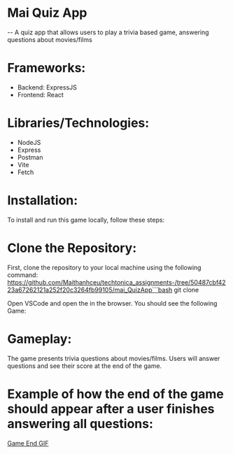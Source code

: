 # Mai Quiz App 
-- A quiz app that allows users to play a trivia based game, answering questions about movies/films

# Frameworks: 
- Backend: ExpressJS
- Frontend: React 


# Libraries/Technologies: 
- NodeJS
- Express
- Postman
- Vite
- Fetch

# Installation: 
To install and run this game locally, follow these steps:

# Clone the Repository: 
First, clone the repository to your local machine using the following command: https://github.com/Maithanhceu/techtonica_assignments-/tree/50487cbf4223a67262121a252f20c3264fb99105/mai_QuizApp```bash git clone

Open VSCode and open the  in the browser. You should see the following Game: 


# Gameplay:
The game presents trivia questions about movies/films. Users will answer questions and see their score at the end of the game.

# Example of how the end of the game should appear after a user finishes answering all questions:

[Game End GIF](https://media.giphy.com/media/YcizLoTtuKsUYLjg3M/giphy.gif)

